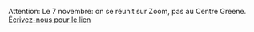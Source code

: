 Attention: Le 7 novembre: on se réunit sur Zoom, pas au Centre Greene. [Écrivez-nous pour le lien](/contact-fr)
